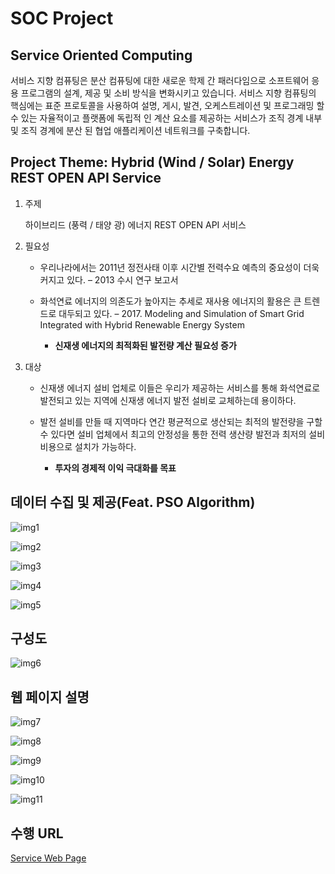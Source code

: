 SOC Project
====

## Service Oriented Computing
서비스 지향 컴퓨팅은 분산 컴퓨팅에 대한 새로운 학제 간 패러다임으로 소프트웨어 응용 프로그램의 설계, 제공 및 소비 방식을 변화시키고 있습니다.
서비스 지향 컴퓨팅의 핵심에는 표준 프로토콜을 사용하여 설명, 게시, 발견, 오케스트레이션 및 프로그래밍 할 수 있는 자율적이고 플랫폼에 독립적 인 계산 요소를 제공하는 서비스가 조직 경계 내부 및 조직 경계에 분산 된 협업 애플리케이션 네트워크를 구축합니다.

## Project Theme: Hybrid (Wind / Solar) Energy REST OPEN API Service
1. 주제

    하이브리드 (풍력 / 태양 광) 에너지 REST OPEN API 서비스

2. 필요성

    + 우리나라에서는 2011년 정전사태 이후 시간별 전력수요 예측의 중요성이 더욱 커지고 있다. – 2013 수시 연구 보고서
    
    + 화석연료 에너지의 의존도가 높아지는 추세로 재사용 에너지의 활용은 큰 트렌드로 대두되고 있다. – 2017. Modeling and Simulation of Smart Grid Integrated with Hybrid Renewable Energy System
    
        + __신재생 에너지의 최적화된 발전량 계산 필요성 증가__

3. 대상

    + 신재생 에너지 설비 업체로 이들은 우리가 제공하는 서비스를 통해 화석연료로 발전되고 있는 지역에 신재생 에너지 발전 설비로 교체하는데 용이하다.
    
    + 발전 설비를 만들 때 지역마다 연간 평균적으로 생산되는 최적의 발전량을 구할 수 있다면 설비 업체에서 최고의 안정성을 통한 전력 생산량 발전과 최저의 설비 비용으로 설치가 가능하다.
    
        + __투자의 경제적 이익 극대화를 목표__
        
데이터 수집 및 제공(Feat. PSO Algorithm)
------
![img1](./static/ppt/explain-1.png)

![img2](./static/ppt/explain-2.png)

![img3](./static/ppt/explain-3.png)

![img4](./static/ppt/explain-4.png)

![img5](./static/ppt/explain-5.png)

구성도
------
![img6](./static/ppt/explain-6.jpg)

웹 페이지 설명
------
![img7](static/ppt/explain-7.png)

![img8](static/ppt/explain-8.png)

![img9](static/ppt/explain-9.png)

![img10](static/ppt/explain-10.png)

![img11](static/ppt/explain-11.png)

수행 URL
------
[Service Web Page](http://54.237.26.53:5000/)
